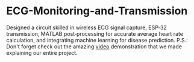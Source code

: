 # ECG-Monitoring-and-Transmission
Designed a circuit skilled in wireless ECG signal capture, ESP‐32 transmission, MATLAB post‐processing for accurate average heart rate calculation, and integrating machine learning for disease prediction.
P.S.: Don't forget check out the amazing [video](https://iiitaphyd-my.sharepoint.com/personal/vedant_nipane_students_iiit_ac_in/_layouts/15/stream.aspx?id=%2Fpersonal%2Fvedant%5Fnipane%5Fstudents%5Fiiit%5Fac%5Fin%2FDocuments%2FADHYAYA%204%2FElectronic%20Workshop%2D2%2FProject%202%2FFinal%20Zip%2FECG%2Emp4&ga=1&referrer=StreamWebApp%2EWeb&referrerScenario=AddressBarCopied%2Eview%2E2d33bd38%2D54c2%2D4018%2D840a%2D6c8b4ed4355d) demonstration that we made explaining our entire project.
